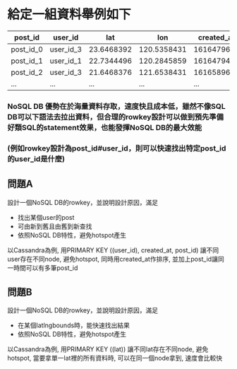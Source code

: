 # 給定一組資料舉例如下

|  post_id  |  user_id  |   lat    |    lon    | created_at |
------------|-----------|----------|-----------|------------|
| post_id_0 | user_id_3 |23.6468392|120.5358431|1616479608  |
| post_id_1 | user_id_1 |22.7344496|120.2845859|1616479408  |
| post_id_2 | user_id_3 |21.6468376|121.6538431|1616589608  |
| ...       | ...       |...       |...        |...         |


### NoSQL DB 優勢在於海量資料存取，速度快且成本低，雖然不像SQL DB可以下語法去拉出資料，但合理的rowkey設計可以做到預先準備好類SQL的statement效果，也能發揮NoSQL DB的最大效能

### (例如rowkey設計為post_id#user_id，則可以快速找出特定post_id的user_id是什麼)

## 問題A
設計一個NoSQL DB的rowkey，並說明設計原因，滿足
   - 找出某個user的post
   - 可由新到舊且由舊到新查找
   - 依照NoSQL DB特性，避免hotspot產生

以Cassandra為例, 用PRIMARY KEY ((user_id), created_at, post_id)
讓不同user存在不同node, 避免hotspot, 同時用created_at作排序, 並加上post_id讓同一時間可以有多筆post_id

## 問題B
設計一個NoSQL DB的rowkey，並說明設計原因，滿足
   - 在某個latlngbounds時，能快速找出結果
   - 依照NoSQL DB特性，避免hotspot產生
   
以Cassandra為例, 用PRIMARY KEY ((lat))
讓不同lat存在不同node, 避免hotspot, 當要拿單一lat裡的所有資料時, 可以在同一個node拿到, 速度會比較快